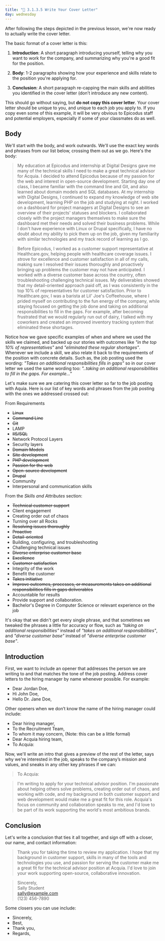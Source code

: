 ```yaml
---
title: "📓 3.1.3.5 Write Your Cover Letter"
day: wednesday
---
```


After following the steps depicted in the previous lesson, we're now ready to actually write the cover letter.

The basic format of a cover letter is this:

1. **Introduction**: A short paragraph introducing yourself, telling why you want to work for the company, and summarizing why you're a good fit for the position.

2. **Body**: 1-2 paragraphs showing how your experience and skills relate to the position you're applying for.

3. **Conclusion**: A short paragraph re-capping the main skills and abilities you identified in the cover letter (don’t introduce any new content).

This should go without saying, but **do not copy this cover letter**. Your cover letter should be unique to you, and unique to each job you apply to. If you copy even some of this example, it will be very obvious to Epicodus staff and potential employers, especially if some of your classmates do as well.

## Body

We'll start with the body, and work outwards. We'll use the exact key words and phrases from our list below, crossing them out as we go. Here's the body:

> My education at Epicodus and internship at Digital Designs gave me many of the technical skills I need to make a great technical advisor for Acquia. I decided to attend Epicodus because of my passion for the web and interest in open-source development. Starting day one of class, I became familiar with the command line and Git, and also learned about domain models and SQL databases. At my internship with Digital Designs, I continued to expand my knowledge of web site development, learning PHP on the job and studying at night. I worked on a dashboard for project managers at Digital Designs to see an overview of their projects' statuses and blockers. I collaborated closely with the project managers themselves to make sure the dashboard met their needs and solved their business problems. While I don't have experience with Linux or Drupal specifically, I have no doubt about my ability to pick them up on the job, given my familiarity with similar technologies and my track record of learning as I go.

> Before Epicodus, I worked as a customer support representative at Healthcare.gov, helping people with healthcare coverage issues. I strove for excellence and customer satisfaction in all of my calls, making sure I resolved their issues thoroughly and proactively bringing up problems the customer may not have anticipated. I worked with a diverse customer base across the country, often troubleshooting challenging technical issues. My deliverables showed that my detail-oriented approach paid off, as I was consistently in the top 10% of representatives for customer satisfaction. Prior to Healthcare.gov, I was a barista at Lil' Joe's Coffeehouse, where I prided myself on contributing to the fun energy of the company, while staying focused on getting the job done and taking on additional responsibilities to fill in the gaps. For example, after becoming frustrated that we would regularly run out of dairy, I talked with my coworkers and created an improved inventory tracking system that eliminated these shortages.

Notice how we gave specific examples of when and where we used the skills we claimed, and backed up our stories with outcomes like _"in the top 10% of representatives"_ and _"eliminated these regular shortages"_. Whenever we include a skill, we also relate it back to the requirements of the position with concrete details. Such as, the job posting used the wording: _"Takes on additional responsibilities fills in gaps"_ so in our cover letter we used the same wording too: _"..taking on additional responsibilities to fill in the gaps. For example..."_

Let's make sure we are catering this cover letter so far to the job posting with Aquia. Here is our list of key words and phrases from the job posting with the ones we addressed crossed out:

From Requirements

- <s>Linux</s>
- <s>Command Line</s>
- <s>Git</s>
- LAMP
- <s>IIS/SQL</s>
- Network Protocol Layers
- Security layers
- <s>Domain Models</s>
- <s>Site development</s>
- <s>PHP development</s>
- <s>Passion for the web</s>
- <s>Open-source development</s>
- <s>Drupal</s>
- Community
- Interpersonal and communication skills

From the _Skills and Attributes_ section:

- <s>Technical customer support</s>
- Client engagement
- Creating order out of chaos
- Turning over all Rocks
- <s>Resolving issues thoroughly</s>
- <s>Proactive</s>
- <s>Detail-oriented</s>
- Building, configuring, and troubleshooting
- Challenging technical issues
- <s>Diverse enterprise customer base</s>
- <s>Excellence</s>
- <s>Customer satisfaction</s>
- Integrity of the work
- Benefit the customer
- <s>Takes initiative</s>
- <s>Improve outcomes, processes, or measurements takes on additional responsibilities fills in gaps deliverables</s>
- Accountable for results
- Provide support and collaboration.
- Bachelor's Degree in Computer Science or relevant experience on the job

It's okay that we didn't get every single phrase, and that sometimes we tweaked the phrases a little for accuracy or flow, such as _"taking on additional responsibilities"_ instead of _"takes on additional responsibilities"_, and _"diverse customer base"_ instead of _"diverse enterprise customer base"_.

## Introduction

First, we want to include an opener that addresses the person we are writing to and that matches the tone of the job posting. Address cover letters to the hiring manager by name whenever possible. For example: 

* Dear Jordan Doe,
* Hi John Doe,
* Hello Dr. Jane Doe,

Other openers when we don’t know the name of the hiring manager could include: 

* Dear hiring manager,
* To the Recruitment Team,
* To whom it may concern, (Note: this can be a little formal)
* Dear Acquia hiring team,
* To Acquia:

Now, we'll write an intro that gives a preview of the rest of the letter, says why we're interested in the job, speaks to the company’s mission and values, and sneaks in any other key phrases if we can:

> To Acquia:

> I'm writing to apply for your technical advisor position. I'm passionate about helping others solve problems, creating order out of chaos, and working with code, and my background in both customer support and web development would make me a great fit for this role. Acquia's focus on community and collaboration speaks to me, and I'd love to be part of its work supporting the world's most ambitious brands.

## Conclusion

Let's write a conclusion that ties it all together, and sign off with a closer, our name, and contact information:

> Thank you for taking the time to review my application. I hope that my background in customer support, skills in many of the tools and technologies you use, and passion for serving the customer make me a great fit for the technical advisor position at Acquia. I'd love to join your work supporting open-source, collaborative innovation.

> Sincerely,  
> Sally Student  
> sally@example.com  
> (123) 456-7890

Some closers you can use include:

* Sincerely, 
* Best, 
* Thank you, 
* Regards, 
